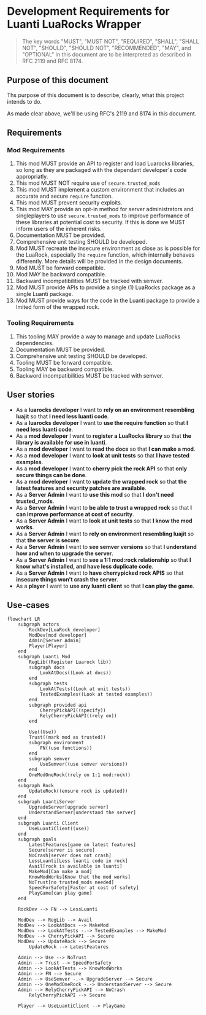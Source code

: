 # Development Requirements for Luanti LuaRocks Wrapper

> The key words "MUST", "MUST NOT", "REQUIRED", "SHALL", "SHALL
> NOT", "SHOULD", "SHOULD NOT", "RECOMMENDED",  "MAY", and
> "OPTIONAL" in this document are to be interpreted as described in
> RFC 2119 and RFC 8174.

## Purpose of this document

Ths purpose of this document is to describe, clearly, what this project intends to do.

As made clear above, we'll be using RFC's 2119 and 8174 in this document.

## Requirements

### Mod Requirements

1. This mod MUST provide an API to register and load Luarocks libraries, so long as they are packaged with the dependant developer's code appropriatly.
2. This mod MUST NOT require use of `secure.trusted_mods`
3. This mod MUST implement a custom environment that includes an accurate and secure `require` function.
4. This mod MUST prevent security exploits.
5. This mod MAY provide an opt-in method for server administrators and singleplayers to use `secure.trusted_mods` to improve performance of these libraries at potential cost to security. If this is done we MUST inform users of the inherent risks.
6. Documentation MUST be provided.
7. Comprehensive unit testing SHOULD be developed.
8. Mod MUST recreate the insecure environment as close as is possible for the LuaRock, especially the `require` function, which internally behaves differently. More details will be provided in the design documents.
9. Mod MUST be forward compatible.
10. Mod MAY be backward compatible.
11. Backward incompatibilities MUST be tracked with semver.
12. Mod MUST provide APIs to provide a single (1) LuaRocks package as a single Luanti package.
13. Mod MUST provide ways for the code in the Luanti package to provide a lmited form of the wrapped rock.

### Tooling Requirements

1. This tooling MAY provide a way to manage and update LuaRocks dependencies.
2. Documentation MUST be provided.
3. Comprehensive unit testing SHOULD be developed.
4. Tooling MUST be forward compatible.
5. Tooling MAY be backword compatible.
6. Backword incompatibilities MUST be tracked with semver.

## User stories

<!--
- As a **mod developer** I want to **** so that ****.
- As a **Server Admin** I want to **** so that ****.
- As a **luarocks developer** I want to **** so that ****.
- As a **player** I want to **** so that ****.
-->

- As a **luarocks developer** I want to **rely on an environment resembling luajit** so that **I need less luanti code**.
- As a **luarocks developer** I want to **use the require function** so that **I need less luanti code**.
- As a **mod developer** I want to **register a LuaRocks library** so that **the library is available for use in luanti**.
- As a **mod developer** I want to **read the docs** so that **I can make a mod**.
- As a **mod developer** I want to **look at unit tests** so that **I have tested examples**.
- As a **mod developer** I want to **cherry pick the rock API** so that **only secure things can be done**.
- As a **mod developer** I want to **update the wrapped rock** so that **the latest features and security patches are available**.
- As a **Server Admin** I want to **use this mod** so that **I don't need trusted_mods**.
- As a **Server Admin** I want to **be able to trust a wrapped rock** so that **I can improve performance at cost of security**.
- As a **Server Admin** I want to **look at unit tests** so that **I know the mod works**.
- As a **Server Admin** I want to **rely on environment resembling luajit** so that **the server is secure**.
- As a **Server Admin** I want to **see semver versions** so that **I understand how and when to upgrade the server**.
- As a **Server Admin** I want to **see a 1:1 mod:rock relationship** so that **I know what's installed, and have less duplicate code**.
- As a **Server Admin** I want to **have cherrypicked rock APIS** so that **insecure things won't crash the server**.
- As a **player** I want to **use any luanti client** so that **I can play the game**.

## Use-cases

```mermaid
flowchart LR
    subgraph actors
        RockDev[LuaRock developer]
        ModDev[mod developer]
        Admin[Server Admin]
        Player[Player]
    end
    subgraph Luanti Mod
        RegLib((Register Luarock lib))
        subgraph docs
            LookAtDocs((Look at docs))
        end
        subgraph tests
            LookAtTests((Look at unit tests))
            TestedExamples((Look at tested examples))
        end
        subgraph provided api
            CherryPickAPI((specify))
            RelyCherryPickAPI((rely on))
        end

        Use((Use))
        Trust((mark mod as trusted))
        subgraph environment
            FN((use functions))
        end
        subgraph semver
            UseSemver((use semver versions))
        end
        OneModOneRock((rely on 1:1 mod:rock))
    end
    subgraph Rock
        UpdateRock((ensure rock is updated))
    end
    subgraph LuantiServer
        UpgradeServer[upgrade server]
        UnderstandServer[understand the server]
    end
    subgraph Luanti Client
        UseLuantiClient((use))
    end
    subgraph goals
        LatestFeatures[game on latest features]
        Secure[server is secure]
        NoCrash[server does not crash]
        LessLuanti[Less luanti code in rock]
        Avail[rock is available in luanti]
        MakeMod[Can make a mod]
        KnowModWorks[Know that the mod works]
        NoTrust[no trusted_mods needed]
        SpeedForSafety[Faster at cost of safety]
        PlayGame[can play game]
    end

    RockDev --> FN --> LessLuanti

    ModDev --> RegLib --> Avail
    ModDev --> LookAtDocs --> MakeMod
    ModDev --> LookAtTests -.-> TestedExamples --> MakeMod
    ModDev --> CherryPickAPI --> Secure
    ModDev --> UpdateRock --> Secure
        UpdateRock --> LatestFeatures

    Admin --> Use --> NoTrust
    Admin --> Trust --> SpeedForSafety
    Admin --> LookAtTests --> KnowModWorks
    Admin --> FN --> Secure
    Admin --> UseSemver -.-> UpgradeServer --> Secure
    Admin --> OneModOneRock -.-> UnderstandServer --> Secure
    Admin --> RelyCherryPickAPI --> NoCrash
        RelyCherryPickAPI --> Secure

    Player --> UseLuantiClient --> PlayGame
```
